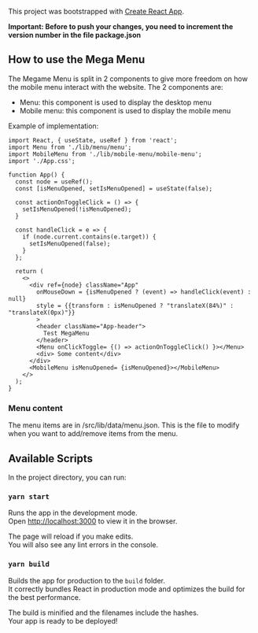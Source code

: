 This project was bootstrapped with [Create React App](https://github.com/facebook/create-react-app).

**Important: Before to push your changes, you need to increment the version number in the file package.json**

## How to use the Mega Menu

The Megame Menu is split in 2 components to give more freedom on how the mobile menu interact with the website. The 2 components are:

- Menu: this component is used to display the desktop menu
- Mobile menu: this component is used to display the mobile menu

Example of implementation:

```
import React, { useState, useRef } from 'react';
import Menu from './lib/menu/menu';
import MobileMenu from './lib/mobile-menu/mobile-menu';
import './App.css';

function App() {
  const node = useRef();
  const [isMenuOpened, setIsMenuOpened] = useState(false);

  const actionOnToggleClick = () => {
    setIsMenuOpened(!isMenuOpened);
  }

  const handleClick = e => {
    if (node.current.contains(e.target)) {
      setIsMenuOpened(false);
    }
  };

  return (
    <>
      <div ref={node} className="App"
        onMouseDown = {isMenuOpened ? (event) => handleClick(event) : null}
        style = {{transform : isMenuOpened ? "translateX(84%)" : "translateX(0px)"}}
        >
        <header className="App-header">
          Test MegaMenu
        </header>
        <Menu onClickToggle= {() => actionOnToggleClick() }></Menu>
        <div> Some content</div>
      </div>
      <MobileMenu isMenuOpened= {isMenuOpened}></MobileMenu>
    </>
  );
}
```

### Menu content

The menu items are in /src/lib/data/menu.json.
This is the file to modify when you want to add/remove items from the menu.

## Available Scripts

In the project directory, you can run:

### `yarn start`

Runs the app in the development mode.<br />
Open [http://localhost:3000](http://localhost:3000) to view it in the browser.

The page will reload if you make edits.<br />
You will also see any lint errors in the console.

### `yarn build`

Builds the app for production to the `build` folder.<br />
It correctly bundles React in production mode and optimizes the build for the best performance.

The build is minified and the filenames include the hashes.<br />
Your app is ready to be deployed!
